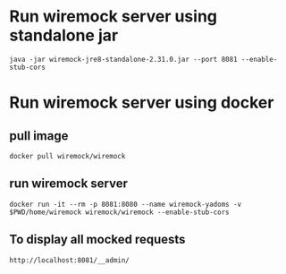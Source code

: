 # Run wiremock server using standalone jar

```
java -jar wiremock-jre8-standalone-2.31.0.jar --port 8081 --enable-stub-cors
```

# Run wiremock server using docker

## pull image
```
docker pull wiremock/wiremock
```

## run wiremock server 
```
docker run -it --rm -p 8081:8080 --name wiremock-yadoms -v $PWD/home/wiremock wiremock/wiremock --enable-stub-cors
```

## To display all mocked requests
```
http://localhost:8081/__admin/
```
